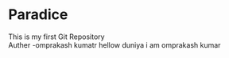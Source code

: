 # Paradice
This is my first  Git Repository
<br>
Auther -omprakash kumatr
hellow duniya
i am omprakash kumar